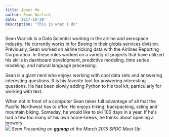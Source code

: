 ```yaml
---
title: About Me
author: Sean Warlick
date: '2017-10-29'
description: "This is what I do"
---
```

Sean Warlick is a Data Scientist working in the airline and aerospace industry.  He currently works in for Boeing in their globla services division.  Previously, Sean worked on airline ticking data with the Airlines Reporting Corporation.  In these roles worked on a variety of projects that have utilized his skills in dashboard development, predictive modeling, time series modeling, and natural language processing.   
 
Sean is a giant nerd who enjoys working with cool data sets and answering interesting questions.  R is his favorite tool for answering interesting questions.  He has been slowly adding Python to his tool kit, particularly for working with text.  
 
When not in front of a computer Sean takes full advantage of all that the Pacific Northwest has to offer.  He enjoys hiking, backpacking, skiing and mountain biking.  Someday, he would like to ski 100 days in a year.  If he's had a few too many of his own home-brews, he thinks about opening a brewery.  
![](/highighres_435186407.jpg) 
*Sean Presenting on **ggmap** at the March 2015 SPDC Meet Up*  